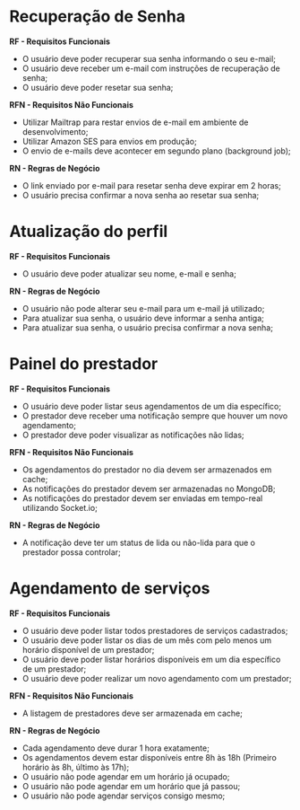 # Recuperação de Senha

**RF - Requisitos Funcionais**

- O usuário deve poder recuperar sua senha informando o seu e-mail;
- O usuário deve receber um e-mail com instruções de recuperação de senha;
- O usuário deve poder resetar sua senha;

**RFN - Requisitos Não Funcionais**

- Utilizar Mailtrap para restar envios de e-mail em ambiente de desenvolvimento;
- Utilizar Amazon SES para envios em produção;
- O envio de e-mails deve acontecer em segundo plano (background job);

**RN - Regras de Negócio**

- O link enviado por e-mail para resetar senha deve expirar em 2 horas;
- O usuário precisa confirmar a nova senha ao resetar sua senha;


# Atualização do perfil

**RF - Requisitos Funcionais**

- O usuário deve poder atualizar seu nome, e-mail e senha;

**RN - Regras de Negócio**

- O usuário não pode alterar seu e-mail para um e-mail já utilizado;
- Para atualizar sua senha, o usuário deve informar a senha antiga;
- Para atualizar sua senha, o usuário precisa confirmar a nova senha;


# Painel do prestador

**RF - Requisitos Funcionais**

- O usuário deve poder listar seus agendamentos de um dia específico;
- O prestador deve receber uma notificação sempre que houver um novo agendamento;
- O prestador deve poder visualizar as notificações não lidas;

**RFN - Requisitos Não Funcionais**

- Os agendamentos do prestador no dia devem ser armazenados em cache;
- As notificações do prestador devem ser armazenadas no MongoDB;
- As notificações do prestador devem ser enviadas em tempo-real utilizando Socket.io;

**RN - Regras de Negócio**

- A notificação deve ter um status de lida ou não-lida para que o prestador possa controlar;


# Agendamento de serviços

**RF - Requisitos Funcionais**

- O usuário deve poder listar todos prestadores de serviços cadastrados;
- O usuário deve poder listar os dias de um mês com pelo menos um horário disponível de um prestador;
- O usuário deve poder listar horários disponíveis em um dia específico de um prestador;
- O usuário deve poder realizar um novo agendamento com um prestador;

**RFN - Requisitos Não Funcionais**

- A listagem de prestadores deve ser armazenada em cache;

**RN - Regras de Negócio**

- Cada agendamento deve durar 1 hora exatamente;
- Os agendamentos devem estar disponíveis entre 8h às 18h (Primeiro horário às 8h, último às 17h);
- O usuário não pode agendar em um horário já ocupado;
- O usuário não pode agendar em um horário que já passou;
- O usuário não pode agendar serviços consigo mesmo;
